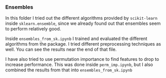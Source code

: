 ### Ensembles

In this folder I tried out the different algorithms provided by `scikit-learn` inside `sklearn.ensemble`, since we already found out that ensembles seem to perform relatively good.

Inside `ensembles_from_sk.ipynb` I trained and evaluated the different algorithms from the package. I tried different preprocessing techniques as well. You can see the results near the end of that file.

I have also tried to use permutation importance to find features to drop to increase performance. This was done inside `perm_imp.ipynb`, but I also combined the results from that into `ensembles_from_sk.ipynb` 